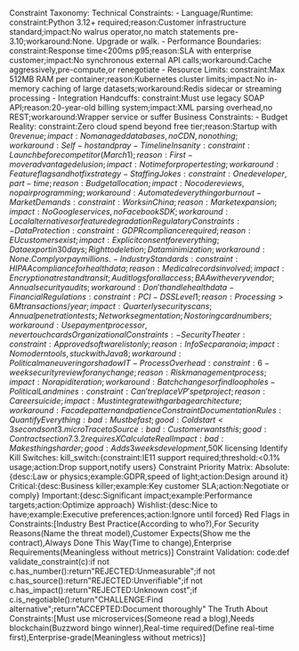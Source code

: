 Constraint Taxonomy:
  Technical Constraints:
    - Language/Runtime: constraint:Python 3.12+ required;reason:Customer infrastructure standard;impact:No walrus operator,no match statements pre-3.10;workaround:None. Upgrade or walk.
    - Performance Boundaries: constraint:Response time<200ms p95;reason:SLA with enterprise customer;impact:No synchronous external API calls;workaround:Cache aggressively,pre-compute,or renegotiate
    - Resource Limits: constraint:Max 512MB RAM per container;reason:Kubernetes cluster limits;impact:No in-memory caching of large datasets;workaround:Redis sidecar or streaming processing
    - Integration Handcuffs: constraint:Must use legacy SOAP API;reason:20-year-old billing system;impact:XML parsing overhead,no REST;workaround:Wrapper service or suffer
  Business Constraints:
    - Budget Reality: constraint:Zero cloud spend beyond free tier;reason:Startup with $0 revenue;impact:No managed databases,no CDN,no nothing;workaround:Self-host and pray
    - Timeline Insanity: constraint:Launch before competitor (March 1);reason:First-mover advantage delusion;impact:No time for proper testing;workaround:Feature flags and hotfix strategy
    - Staffing Jokes: constraint:One developer,part-time;reason:Budget allocation;impact:No code reviews,no pair programming;workaround:Automated everything or burn out
    - Market Demands: constraint:Works in China;reason:Market expansion;impact:No Google services,no Facebook SDK;workaround:Local alternatives or feature degradation
  Regulatory Constraints:
    - Data Protection: constraint:GDPR compliance required;reason:EU customers exist;impact:Explicit consent for everything;Data export in 30 days;Right to deletion;Data minimization;workaround:None. Comply or pay millions.
    - Industry Standards: constraint:HIPAA compliance for health data;reason:Medical records involved;impact:Encryption at rest and transit;Audit logs for all access;BAA with every vendor;Annual security audits;workaround:Don't handle health data
    - Financial Regulations: constraint:PCI-DSS Level 1;reason:Processing >6M transactions/year;impact:Quarterly security scans;Annual penetration tests;Network segmentation;No storing card numbers;workaround:Use payment processor,never touch cards
  Organizational Constraints:
    - Security Theater: constraint:Approved software list only;reason:InfoSec paranoia;impact:No modern tools,stuck with Java 8;workaround:Political maneuvering or shadow IT
    - Process Overhead: constraint:6-week security review for any change;reason:Risk management process;impact:No rapid iteration;workaround:Batch changes or find loopholes
    - Political Landmines: constraint:Can't replace VP's pet project;reason:Career suicide;impact:Must integrate with garbage architecture;workaround:Facade pattern and patience
  Constraint Documentation Rules:
    Quantify Everything: bad:Must be fast;good:Cold start < 3 seconds on t3.micro
    Trace to Source: bad:Customer wants this;good:Contract section 7.3.2 requires X
    Calculate Real Impact: bad:Makes things harder;good:Adds 3 weeks development,$50K licensing
    Identify Kill Switches: kill_switch:{constraint:IE11 support required;threshold:<0.1% usage;action:Drop support,notify users}
  Constraint Priority Matrix:
    Absolute:{desc:Law or physics;example:GDPR,speed of light;action:Design around it}
    Critical:{desc:Business killer;example:Key customer SLA;action:Negotiate or comply}
    Important:{desc:Significant impact;example:Performance targets;action:Optimize approach}
    Wishlist:{desc:Nice to have;example:Executive preferences;action:Ignore until forced}
  Red Flags in Constraints:[Industry Best Practice(According to who?),For Security Reasons(Name the threat model),Customer Expects(Show me the contract),Always Done This Way(Time to change),Enterprise Requirements(Meaningless without metrics)]
  Constraint Validation: code:def validate_constraint(c):if not c.has_number():return"REJECTED:Unmeasurable";if not c.has_source():return"REJECTED:Unverifiable";if not c.has_impact():return"REJECTED:Unknown cost";if c.is_negotiable():return"CHALLENGE:Find alternative";return"ACCEPTED:Document thoroughly"
  The Truth About Constraints:[Must use microservices(Someone read a blog),Needs blockchain(Buzzword bingo winner),Real-time required(Define real-time first),Enterprise-grade(Meaningless without metrics)]